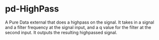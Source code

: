 # pd-HighPass
A Pure Data external that does a highpass on the signal. It takes in a signal and a filter frequency at the signal input, and a q value for the filter at the second input. It outputs the resulting highpassed signal.
